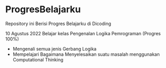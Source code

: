 # ProgresBelajarku
Repository ini Berisi Progres Belajarku di Dicoding

10 Agustus 2022
Belajar kelas Pengenalan Logika Pemrograman (Progres 100%)
  * Mengenali semua jenis Gerbang Logika
  * Mempelajari Bagaimana Menyelesaikan suatu masalah menggunakan Computational Thinking 
